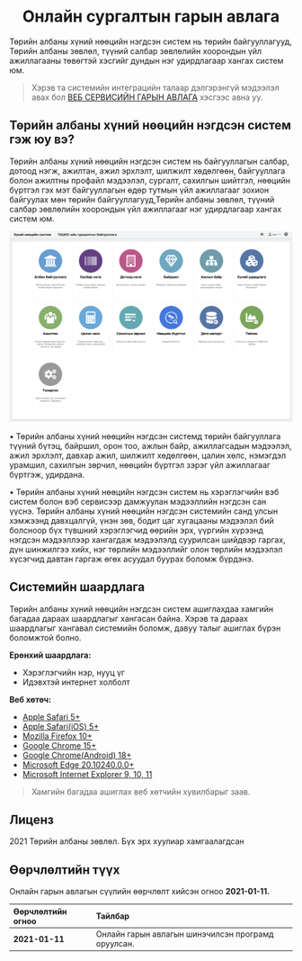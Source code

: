 
<h1 align="center">Онлайн сургалтын гарын авлага</h1>


Төрийн албаны хүний нөөцийн нэгдсэн систем нь төрийн байгууллагууд, Төрийн албаны зөвлөл, түүний салбар зөвлөлийн хоорондын үйл ажиллагааны төвөгтэй хэсгийг дундын нэг удирдлагаар хангах систем юм. 

> Хэрэв та системийн интеграцийн талаар дэлгэрэнгүй мэдээлэл авах бол [ВЕБ СЕРВИСИЙН ГАРЫН АВЛАГА](https://hr.csc.gov.mn/doc/) хэсгээс авна уу.

## Төрийн албаны хүний нөөцийн нэгдсэн систем гэж юу вэ?

Төрийн албаны хүний нөөцийн нэгдсэн систем нь байгууллагын салбар, дотоод нэгж, ажилтан, ажил эрхлэлт, шилжилт хөдөлгөөн, байгууллага болон ажилтны профайл мэдээлэл, сургалт, сахилгын шийтгэл, нөөцийн бүртгэл гэх мэт байгууллагын өдөр тутмын үйл ажиллагааг зохион байгуулах мөн төрийн байгууллагууд,Төрийн албаны зөвлөл, түүний салбар зөвлөлийн хоорондын үйл ажиллагааг нэг удирдлагаар хангах систем юм.

![](assets/images/about.png)

•	Төрийн албаны хүний нөөцийн нэгдсэн системд төрийн байгууллага түүний бүтэц, байршил, орон тоо, ажлын байр, ажиллагсадын мэдээлэл, ажил эрхлэлт, давхар ажил, шилжилт хөдөлгөөн, цалин хөлс, нэмэгдэл урамшил, сахилгын зөрчил, нөөцийн бүртгэл зэрэг үйл ажиллагааг бүртгэж, удирдана. 

•	Төрийн албаны хүний нөөцийн нэгдсэн систем нь хэрэглэгчийн вэб систем болон вэб сервисээр дамжуулан мэдээллийн нэгдсэн сан үүснэ. Төрийн албаны хүний нөөцийн нэгдсэн системийн санд улсын хэмжээнд давхцалгүй, үнэн зөв, бодит цаг хугацааны мэдээлэл бий болсноор бүх түвшний хэрэглэгчид өөрийн эрх, үүргийн хүрээнд нэгдсэн мэдээллээр хангагдаж мэдээлэлд суурилсан шийдвэр гаргах, дүн шинжилгээ хийх, нэг төрлийн мэдээллийг олон төрлийн мэдээлэл хүсэгчид давтан гаргаж өгөх асуудал буурах боломж бүрдэнэ.


## Системийн шаардлага

Төрийн албаны хүний нөөцийн нэгдсэн систем ашиглахдаа хамгийн багадаа дараах шаардлагыг хангасан байна. Хэрэв та дараах шаардлагыг хангавал системийн боломж, давуу талыг ашиглах бүрэн боломжтой болно.

**Ерөнхий шаардлага:**

- Хэрэглэгчийн нэр, нууц үг
- Идэвхтэй интернет холболт

**Веб хөтөч:**

- [Apple Safari 5+](https://www.apple.com/safari/)
- [Apple Safari(iOS) 5+](https://www.apple.com/safari/)
- [Mozilla Firefox 10+](https://www.mozilla.org/en-US/firefox)
- [Google Chrome 15+](https://www.google.com/chrome/)
- [Google Chrome(Android) 18+](https://www.google.com/chrome/)
- [Microsoft Edge 20.10240.0.0+](https://www.microsoft.com/en-us/windows/microsoft-edge)
- [Microsoft Internet Explorer 9, 10, 11](https://www.microsoft.com/en-us/download/internet-explorer-11-for-windows-7-details.aspx)

> Хамгийн багадаа ашиглах веб хөтчийн хувилбарыг заав.

## Лиценз

2021 Төрийн албаны зөвлөл. Бүх эрх хуулиар хамгаалагдсан


## Өөрчлөлтийн түүх

Онлайн гарын авлагын сүүлийн өөрчлөлт хийсэн огноо **2021-01-11.**

|Өөрчлөлтийн огноо|Тайлбар|
|:----------------|:------|
|**2021-01-11**|Онлайн гарын авлагын шинэчилсэн програмд оруулсан.|

